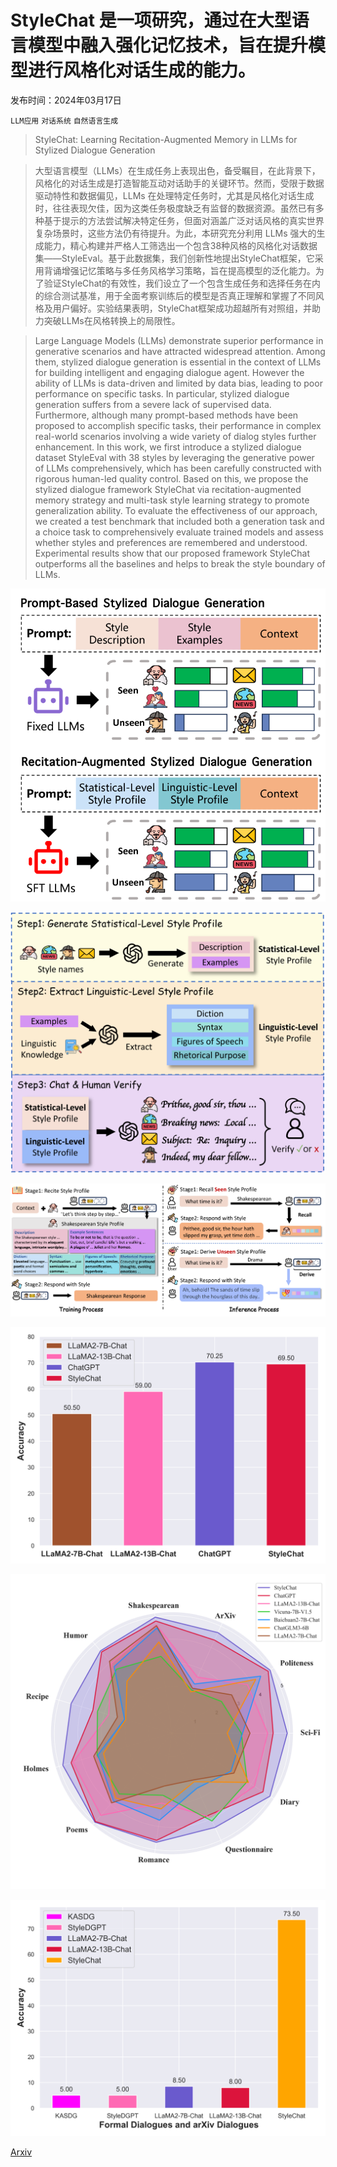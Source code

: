 # StyleChat 是一项研究，通过在大型语言模型中融入强化记忆技术，旨在提升模型进行风格化对话生成的能力。

发布时间：2024年03月17日

`LLM应用` `对话系统` `自然语言生成`

> StyleChat: Learning Recitation-Augmented Memory in LLMs for Stylized Dialogue Generation

> 大型语言模型（LLMs）在生成任务上表现出色，备受瞩目，在此背景下，风格化的对话生成是打造智能互动对话助手的关键环节。然而，受限于数据驱动特性和数据偏见，LLMs 在处理特定任务时，尤其是风格化对话生成时，往往表现欠佳，因为这类任务极度缺乏有监督的数据资源。虽然已有多种基于提示的方法尝试解决特定任务，但面对涵盖广泛对话风格的真实世界复杂场景时，这些方法仍有待提升。为此，本研究充分利用 LLMs 强大的生成能力，精心构建并严格人工筛选出一个包含38种风格的风格化对话数据集——StyleEval。基于此数据集，我们创新性地提出StyleChat框架，它采用背诵增强记忆策略与多任务风格学习策略，旨在提高模型的泛化能力。为了验证StyleChat的有效性，我们设立了一个包含生成任务和选择任务在内的综合测试基准，用于全面考察训练后的模型是否真正理解和掌握了不同风格及用户偏好。实验结果表明，StyleChat框架成功超越所有对照组，并助力突破LLMs在风格转换上的局限性。

> Large Language Models (LLMs) demonstrate superior performance in generative scenarios and have attracted widespread attention. Among them, stylized dialogue generation is essential in the context of LLMs for building intelligent and engaging dialogue agent. However the ability of LLMs is data-driven and limited by data bias, leading to poor performance on specific tasks. In particular, stylized dialogue generation suffers from a severe lack of supervised data. Furthermore, although many prompt-based methods have been proposed to accomplish specific tasks, their performance in complex real-world scenarios involving a wide variety of dialog styles further enhancement. In this work, we first introduce a stylized dialogue dataset StyleEval with 38 styles by leveraging the generative power of LLMs comprehensively, which has been carefully constructed with rigorous human-led quality control. Based on this, we propose the stylized dialogue framework StyleChat via recitation-augmented memory strategy and multi-task style learning strategy to promote generalization ability. To evaluate the effectiveness of our approach, we created a test benchmark that included both a generation task and a choice task to comprehensively evaluate trained models and assess whether styles and preferences are remembered and understood. Experimental results show that our proposed framework StyleChat outperforms all the baselines and helps to break the style boundary of LLMs.

![StyleChat 是一项研究，通过在大型语言模型中融入强化记忆技术，旨在提升模型进行风格化对话生成的能力。](../../../paper_images/2403.11439/x1.png)

![StyleChat 是一项研究，通过在大型语言模型中融入强化记忆技术，旨在提升模型进行风格化对话生成的能力。](../../../paper_images/2403.11439/x2.png)

![StyleChat 是一项研究，通过在大型语言模型中融入强化记忆技术，旨在提升模型进行风格化对话生成的能力。](../../../paper_images/2403.11439/x3.png)

![StyleChat 是一项研究，通过在大型语言模型中融入强化记忆技术，旨在提升模型进行风格化对话生成的能力。](../../../paper_images/2403.11439/x4.png)

![StyleChat 是一项研究，通过在大型语言模型中融入强化记忆技术，旨在提升模型进行风格化对话生成的能力。](../../../paper_images/2403.11439/x5.png)

![StyleChat 是一项研究，通过在大型语言模型中融入强化记忆技术，旨在提升模型进行风格化对话生成的能力。](../../../paper_images/2403.11439/x6.png)

[Arxiv](https://arxiv.org/abs/2403.11439)